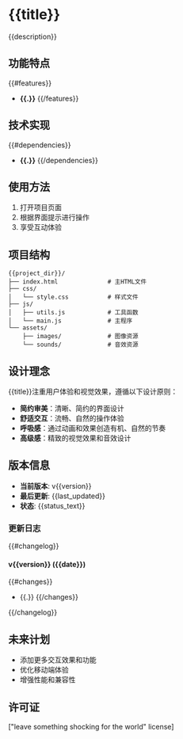 # {{title}}

{{description}}

## 功能特点

{{#features}}
- **{{.}}**
{{/features}}

## 技术实现

{{#dependencies}}
- **{{.}}**
{{/dependencies}}

## 使用方法

1. 打开项目页面
2. 根据界面提示进行操作
3. 享受互动体验

## 项目结构

```
{{project_dir}}/
├── index.html              # 主HTML文件
├── css/
│   └── style.css           # 样式文件
├── js/
│   ├── utils.js            # 工具函数
│   └── main.js             # 主程序
└── assets/
    ├── images/             # 图像资源
    └── sounds/             # 音效资源
```

## 设计理念

{{title}}注重用户体验和视觉效果，遵循以下设计原则：

- **简约审美**：清晰、简约的界面设计
- **舒适交互**：流畅、自然的操作体验
- **呼吸感**：通过动画和效果创造有机、自然的节奏
- **高级感**：精致的视觉效果和音效设计

## 版本信息

- **当前版本**: v{{version}}
- **最后更新**: {{last_updated}}
- **状态**: {{status_text}}

### 更新日志

{{#changelog}}
#### v{{version}} ({{date}})

{{#changes}}
- {{.}}
{{/changes}}

{{/changelog}}

## 未来计划

- 添加更多交互效果和功能
- 优化移动端体验
- 增强性能和兼容性

## 许可证

["leave something shocking for the world" license]
